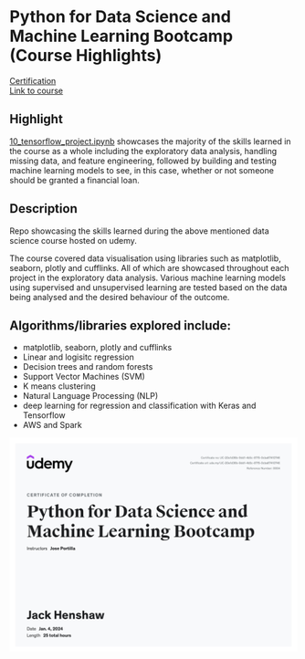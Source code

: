 # Python for Data Science and Machine Learning Bootcamp (Course Highlights)
[Certification](https://www.udemy.com/certificate/UC-20e1d36b-9dd1-4b5c-87f5-0cba67410746/) <br>
[Link to course](https://www.udemy.com/course/python-for-data-science-and-machine-learning-bootcamp/)

## Highlight
[10_tensorflow_project.ipynb](https://github.com/jackhenshaw/dataScienceUdemyCourse/blob/main/10_tensorflow_project.ipynb) showcases the majority of the skills learned in the course as a whole including the exploratory data analysis, handling missing data, and feature engineering, followed by building and testing machine learning models to see, in this case, whether or not someone should be granted a financial loan. 

## Description
Repo showcasing the skills learned during the above mentioned data science course hosted on udemy. 

The course covered data visualisation using libraries such as matplotlib, seaborn, plotly and cufflinks. 
All of which are showcased throughout each project in the exploratory data analysis.
Various machine learning models using supervised and unsupervised learning are tested based on the data being analysed and the desired behaviour of the outcome.

## Algorithms/libraries explored include:
- matplotlib, seaborn, plotly and cufflinks
- Linear and logisitc regression
- Decision trees and random forests
- Support Vector Machines (SVM)
- K means clustering
- Natural Language Processing (NLP)
- deep learning for regression and classification with Keras and Tensorflow
- AWS and Spark

<p align="center">
  <img alt="certification" src="https://raw.githubusercontent.com/jackhenshaw/dataScienceUdemyCourse/main/certification.jpg?raw=true" width="700"/>
</p>
